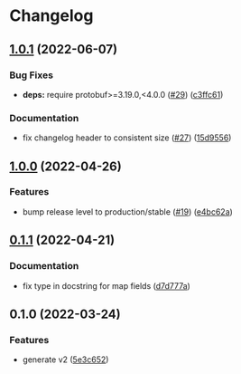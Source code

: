 # Changelog

## [1.0.1](https://github.com/googleapis/python-bare-metal-solution/compare/v1.0.0...v1.0.1) (2022-06-07)


### Bug Fixes

* **deps:** require protobuf>=3.19.0,<4.0.0 ([#29](https://github.com/googleapis/python-bare-metal-solution/issues/29)) ([c3ffc61](https://github.com/googleapis/python-bare-metal-solution/commit/c3ffc61e53b7f14a7ca15304862f5fc18e10b3df))


### Documentation

* fix changelog header to consistent size ([#27](https://github.com/googleapis/python-bare-metal-solution/issues/27)) ([15d9556](https://github.com/googleapis/python-bare-metal-solution/commit/15d95563aa6043f45dd9c064c21c5e46a1193674))

## [1.0.0](https://github.com/googleapis/python-bare-metal-solution/compare/v0.1.1...v1.0.0) (2022-04-26)


### Features

* bump release level to production/stable ([#19](https://github.com/googleapis/python-bare-metal-solution/issues/19)) ([e4bc62a](https://github.com/googleapis/python-bare-metal-solution/commit/e4bc62a66040934b659ca9bc2f85b1409ae59d25))

## [0.1.1](https://github.com/googleapis/python-bare-metal-solution/compare/v0.1.0...v0.1.1) (2022-04-21)


### Documentation

* fix type in docstring for map fields ([d7d777a](https://github.com/googleapis/python-bare-metal-solution/commit/d7d777a03e107f6bd4526253d41390f9e35dbdb2))

## 0.1.0 (2022-03-24)


### Features

* generate v2 ([5e3c652](https://github.com/googleapis/python-bare-metal-solution/commit/5e3c652e46a95ce96b295532cdc23532d0d8ae45))
